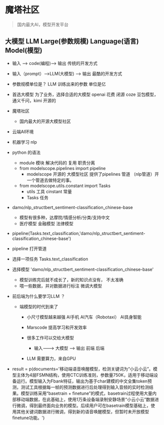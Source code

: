 #  魔塔社区
> 国内最大AI，模型开发平台
## 大模型 LLM Large(参数规模) Language(语言) Model(模型)
- 输入 ——> code(编程)——> 输出 传统的开发方式
- 输入（prompt）——>LLM(大模型) ——> 输出 最酷的开发方式
- 参数规模单位是？ LLM 训练出来的参数 单位是亿

- 首选大模型
  为了业务，选择合适的大模型
     openai 花费 闭源
     coze 豆包模型，通义千问，kimi 开源的
- 魔塔社区
  - 国内最大的开源大模型社区

- 云端AI环境 
- 机器学习 nlp
- python 的语法
  - module 模块 解决代码的 复用 职责分离
  - from modelscope.pipelines import pipeline
      - modelscope 开源的 大模型社区 提供了pipelines 管道 （nlp管道）开一个管道去做特定的事。
  - from modelscope.utils.constant import Tasks
      - utils 工具  cinstant 常量
      - Tasks 任务

- damo/nlp_structbert_sentiment-classification_chinese-base
  - 模型有很多种，达摩院/情感分析/分类/支持中文 
  - 医疗模型 金融模型 法律模型
  
-  pipeline(Tasks.text_classification,'damo/nlp_structbert_sentiment-classification_chinese-base')
-  pipeline 打开管道
-  选择一项任务 Tasks.text_classification
-  选择模型  'damo/nlp_structbert_sentiment-classification_chinese-base'

    - 模型训练完后就不成长了，新的知识点没有， 不太准确
    - 喂一些数据，并对数据进行标注 微调大模型

- 前后端为什么要学习LLM ？
  - 端模型的时代到来了
    - 小尺寸模型越来越强 AI手机 AI汽车（Robotaxi） AI具身智能
    - Marscode 提高学习和开发效率
    - 很多工作可以交给大模型
      - 输入———> 大模型 ——> 输出  前端 后端

    - LLM 需要算力，来自GPU

- result = p(documents='移动端语音唤醒模型，检测关键词为“小云小云”。模型主体为4层FSMN结构，使用CTC训练准则，参数量750K，适用于移动端设备运行。模型输入为Fbank特征，输出为基于char建模的中文全集token预测，测试工具根据每一帧的预测数据进行后处理得到输入音频的实时检测结果。模型训练采用“basetrain + finetune”的模式，basetrain过程使用大量内部移动端数据，在此基础上，使用1万条设备端录制安静场景“小云小云”数据进行微调，得到最终面向业务的模型。后续用户可在basetrain模型基础上，使用其他关键词数据进行微调，得到新的语音唤醒模型，但暂时未开放模型finetune功能。')